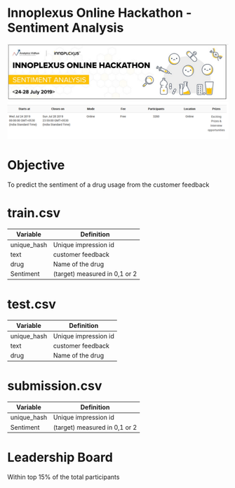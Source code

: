 # Innoplexus Online Hackathon - Sentiment Analysis

![Contest Details](Img/Innoplexus_Online_Hackathon.png)
![Participation Details](Img/Participants.png)


# Objective
To predict the sentiment of a drug usage from the customer feedback 

# train.csv

Variable	          | Definition
--------------------|---------------------------------------------------
unique_hash         | Unique impression id                     
text	              | customer feedback
drug	              | Name of the drug
Sentiment           | (target) measured in 0,1 or 2


# test.csv

Variable	          | Definition
--------------------|---------------------------------------------------
unique_hash         | Unique impression id                     
text	              | customer feedback
drug	              | Name of the drug


# submission.csv

Variable	          | Definition
--------------------|---------------------------------------------------
unique_hash         | Unique impression id                     
Sentiment           | (target) measured in 0,1 or 2

# Leadership Board

Within top 15% of the total participants
